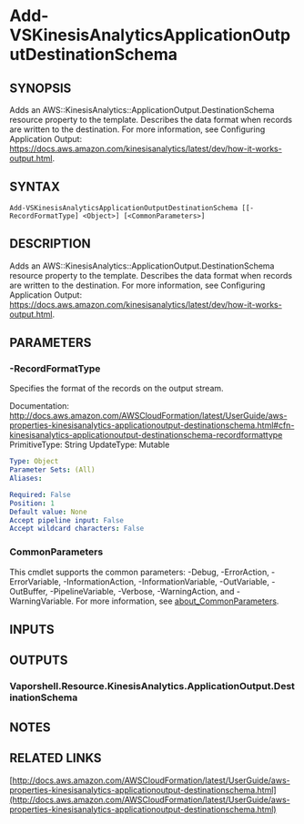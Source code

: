 # Add-VSKinesisAnalyticsApplicationOutputDestinationSchema

## SYNOPSIS
Adds an AWS::KinesisAnalytics::ApplicationOutput.DestinationSchema resource property to the template.
Describes the data format when records are written to the destination.
For more information, see Configuring Application Output: https://docs.aws.amazon.com/kinesisanalytics/latest/dev/how-it-works-output.html.

## SYNTAX

```
Add-VSKinesisAnalyticsApplicationOutputDestinationSchema [[-RecordFormatType] <Object>] [<CommonParameters>]
```

## DESCRIPTION
Adds an AWS::KinesisAnalytics::ApplicationOutput.DestinationSchema resource property to the template.
Describes the data format when records are written to the destination.
For more information, see Configuring Application Output: https://docs.aws.amazon.com/kinesisanalytics/latest/dev/how-it-works-output.html.

## PARAMETERS

### -RecordFormatType
Specifies the format of the records on the output stream.

Documentation: http://docs.aws.amazon.com/AWSCloudFormation/latest/UserGuide/aws-properties-kinesisanalytics-applicationoutput-destinationschema.html#cfn-kinesisanalytics-applicationoutput-destinationschema-recordformattype
PrimitiveType: String
UpdateType: Mutable

```yaml
Type: Object
Parameter Sets: (All)
Aliases:

Required: False
Position: 1
Default value: None
Accept pipeline input: False
Accept wildcard characters: False
```

### CommonParameters
This cmdlet supports the common parameters: -Debug, -ErrorAction, -ErrorVariable, -InformationAction, -InformationVariable, -OutVariable, -OutBuffer, -PipelineVariable, -Verbose, -WarningAction, and -WarningVariable. For more information, see [about_CommonParameters](http://go.microsoft.com/fwlink/?LinkID=113216).

## INPUTS

## OUTPUTS

### Vaporshell.Resource.KinesisAnalytics.ApplicationOutput.DestinationSchema
## NOTES

## RELATED LINKS

[http://docs.aws.amazon.com/AWSCloudFormation/latest/UserGuide/aws-properties-kinesisanalytics-applicationoutput-destinationschema.html](http://docs.aws.amazon.com/AWSCloudFormation/latest/UserGuide/aws-properties-kinesisanalytics-applicationoutput-destinationschema.html)

